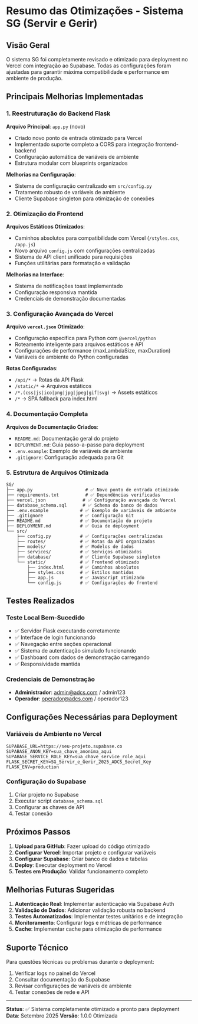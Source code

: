 # Resumo das Otimizações - Sistema SG (Servir e Gerir)

## Visão Geral

O sistema SG foi completamente revisado e otimizado para deployment no Vercel com integração ao Supabase. Todas as configurações foram ajustadas para garantir máxima compatibilidade e performance em ambiente de produção.

## Principais Melhorias Implementadas

### 1. Reestruturação do Backend Flask

**Arquivo Principal**: `app.py` (novo)
- Criado novo ponto de entrada otimizado para Vercel
- Implementado suporte completo a CORS para integração frontend-backend
- Configuração automática de variáveis de ambiente
- Estrutura modular com blueprints organizados

**Melhorias na Configuração**:
- Sistema de configuração centralizado em `src/config.py`
- Tratamento robusto de variáveis de ambiente
- Cliente Supabase singleton para otimização de conexões

### 2. Otimização do Frontend

**Arquivos Estáticos Otimizados**:
- Caminhos absolutos para compatibilidade com Vercel (`/styles.css`, `/app.js`)
- Novo arquivo `config.js` com configurações centralizadas
- Sistema de API client unificado para requisições
- Funções utilitárias para formatação e validação

**Melhorias na Interface**:
- Sistema de notificações toast implementado
- Configuração responsiva mantida
- Credenciais de demonstração documentadas

### 3. Configuração Avançada do Vercel

**Arquivo `vercel.json` Otimizado**:
- Configuração específica para Python com `@vercel/python`
- Roteamento inteligente para arquivos estáticos e API
- Configurações de performance (maxLambdaSize, maxDuration)
- Variáveis de ambiente do Python configuradas

**Rotas Configuradas**:
- `/api/*` → Rotas da API Flask
- `/static/*` → Arquivos estáticos
- `/*.(css|js|ico|png|jpg|jpeg|gif|svg)` → Assets estáticos
- `/*` → SPA fallback para index.html

### 4. Documentação Completa

**Arquivos de Documentação Criados**:
- `README.md`: Documentação geral do projeto
- `DEPLOYMENT.md`: Guia passo-a-passo para deployment
- `.env.example`: Exemplo de variáveis de ambiente
- `.gitignore`: Configuração adequada para Git

### 5. Estrutura de Arquivos Otimizada

```
SG/
├── app.py                    # ✅ Novo ponto de entrada otimizado
├── requirements.txt          # ✅ Dependências verificadas
├── vercel.json              # ✅ Configuração avançada do Vercel
├── database_schema.sql      # ✅ Schema do banco de dados
├── .env.example            # ✅ Exemplo de variáveis de ambiente
├── .gitignore              # ✅ Configuração Git
├── README.md               # ✅ Documentação do projeto
├── DEPLOYMENT.md           # ✅ Guia de deployment
└── src/
    ├── config.py           # ✅ Configurações centralizadas
    ├── routes/             # ✅ Rotas da API organizadas
    ├── models/             # ✅ Modelos de dados
    ├── services/           # ✅ Serviços otimizados
    ├── database/           # ✅ Cliente Supabase singleton
    └── static/             # ✅ Frontend otimizado
        ├── index.html      # ✅ Caminhos absolutos
        ├── styles.css      # ✅ Estilos mantidos
        ├── app.js          # ✅ JavaScript otimizado
        └── config.js       # ✅ Configurações do frontend
```

## Testes Realizados

### Teste Local Bem-Sucedido
- ✅ Servidor Flask executando corretamente
- ✅ Interface de login funcionando
- ✅ Navegação entre seções operacional
- ✅ Sistema de autenticação simulado funcionando
- ✅ Dashboard com dados de demonstração carregando
- ✅ Responsividade mantida

### Credenciais de Demonstração
- **Administrador**: admin@adcs.com / admin123
- **Operador**: operador@adcs.com / operador123

## Configurações Necessárias para Deployment

### Variáveis de Ambiente no Vercel
```
SUPABASE_URL=https://seu-projeto.supabase.co
SUPABASE_ANON_KEY=sua_chave_anonima_aqui
SUPABASE_SERVICE_ROLE_KEY=sua_chave_service_role_aqui
FLASK_SECRET_KEY=SG_Servir_e_Gerir_2025_ADCS_Secret_Key
FLASK_ENV=production
```

### Configuração do Supabase
1. Criar projeto no Supabase
2. Executar script `database_schema.sql`
3. Configurar as chaves de API
4. Testar conexão

## Próximos Passos

1. **Upload para GitHub**: Fazer upload do código otimizado
2. **Configurar Vercel**: Importar projeto e configurar variáveis
3. **Configurar Supabase**: Criar banco de dados e tabelas
4. **Deploy**: Executar deployment no Vercel
5. **Testes em Produção**: Validar funcionamento completo

## Melhorias Futuras Sugeridas

1. **Autenticação Real**: Implementar autenticação via Supabase Auth
2. **Validação de Dados**: Adicionar validação robusta no backend
3. **Testes Automatizados**: Implementar testes unitários e de integração
4. **Monitoramento**: Configurar logs e métricas de performance
5. **Cache**: Implementar cache para otimização de performance

## Suporte Técnico

Para questões técnicas ou problemas durante o deployment:
1. Verificar logs no painel do Vercel
2. Consultar documentação do Supabase
3. Revisar configurações de variáveis de ambiente
4. Testar conexões de rede e API

---

**Status**: ✅ Sistema completamente otimizado e pronto para deployment
**Data**: Setembro 2025
**Versão**: 1.0.0 Otimizada

